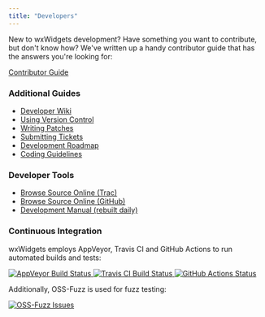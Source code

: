```yaml
---
title: "Developers"
---
```


<div class="row justify-content-md-center my-4">
  <div class="col-md-8">
    <p>
      New to wxWidgets development? Have something you want to contribute, but
      don't know how? We've written up a handy contributor guide that has the
      answers you're looking for:
    </p>
    <a href="https://wiki.wxwidgets.org/Development:_How_To_Contribute" class="btn btn-lg btn-outline-primary btn-block">
      <i class="fas fa-code-branch fa-fw"></i> Contributor Guide
    </a>
  </div>
</div>

<div class="row">
  <div class="col-sm-6">
    <h3>Additional Guides</h3>
    <p>
      <ul>
        <li><a href="https://trac.wxwidgets.org/wiki">Developer Wiki</a></li>
        <li><a href="/develop/code-repository/">Using Version Control</a></li>
        <li><a href="https://trac.wxwidgets.org/wiki/HowToSubmitPatches">Writing Patches</a></li>
        <li><a href="https://trac.wxwidgets.org/wiki/HowToSubmitTicket">Submitting Tickets</a></li>
        <li><a href="https://trac.wxwidgets.org/wiki/Roadmap">Development Roadmap</a></li>
        <li><a href="/develop/coding-guidelines/">Coding Guidelines</a></li>
      </ul>
    </p>
    <h3>Developer Tools</h3>
    <p>
      <ul>
        <li><a href="https://trac.wxwidgets.org/browser/">Browse Source Online (Trac)</a></li>
        <li><a href="https://github.com/wxWidgets/">Browse Source Online (GitHub)</a></li>
        <li><a href="https://docs.wxwidgets.org/trunk/">Development Manual (rebuilt daily)</a></li>
      </ul>
    </p>
  </div>
  <div class="col-sm-6">
    <h3>Continuous Integration</h3>
    <p>
      wxWidgets employs AppVeyor, Travis CI and GitHub Actions
      to run automated builds and tests:
    <p>
      <a href="https://ci.appveyor.com/project/wxWidgets/wxwidgets" target="_new">
        <img alt="AppVeyor Build Status" src="https://img.shields.io/appveyor/build/wxWidgets/wxWidgets?label=AppVeyor&logo=appveyor" />
      </a>
      <a href="https://travis-ci.org/wxWidgets/wxWidgets" target="_new">
        <img alt="Travis CI Build Status" src="https://img.shields.io/travis/wxWidgets/wxWidgets?label=TravisCI&logo=travis" />
      </a>
      <a href="https://github.com/wxWidgets/wxWidgets/actions" target="_new">
        <img alt="GitHub Actions Status" src="https://img.shields.io/github/checks-status/wxWidgets/wxWidgets/master?label=GitHub&logo=github" />
      </a>
    </p>
    <p>
      Additionally, OSS-Fuzz is used for fuzz testing:
    </p>
    <p>
      <a href="https://bugs.chromium.org/p/oss-fuzz/issues/list?sort=-opened&can=1&q=proj:wxwidgets" target="_new">
        <img alt="OSS-Fuzz Issues" src="https://oss-fuzz-build-logs.storage.googleapis.com/badges/wxwidgets.svg" />
      </a>
    </p>
  </div>
</div>
